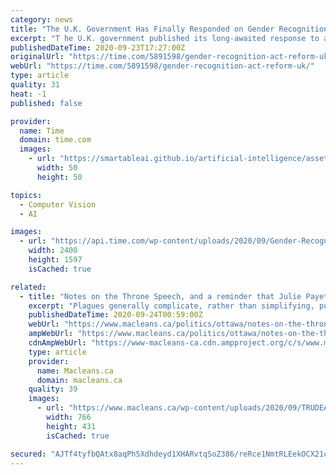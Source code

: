 ```yaml
---
category: news
title: "The U.K. Government Has Finally Responded on Gender Recognition for Trans People. LGBT Groups Say It Is 'Lackluster'"
excerpt: "T he U.K. government published its long-awaited response to a public debate over the Gender Recognition Act (GRA) Tuesday, prompting mixed reactions from LGBT and trans-inclusive charities. The GRA has been at the center of headlines—and consternation—since a public consultation to potentially broaden the GRA’s mandate opened in England and Wales in 2018."
publishedDateTime: 2020-09-23T17:27:00Z
originalUrl: "https://time.com/5891598/gender-recognition-act-reform-uk/"
webUrl: "https://time.com/5891598/gender-recognition-act-reform-uk/"
type: article
quality: 31
heat: -1
published: false

provider:
  name: Time
  domain: time.com
  images:
    - url: "https://smartableai.github.io/artificial-intelligence/assets/images/organizations/time.com-50x50.jpg"
      width: 50
      height: 50

topics:
  - Computer Vision
  - AI

images:
  - url: "https://api.time.com/wp-content/uploads/2020/09/Gender-Recognition-Act-trans-rights.jpg"
    width: 2400
    height: 1597
    isCached: true

related:
  - title: "Notes on the Throne Speech, and a reminder that Julie Payette is governor general"
    excerpt: "Plagues generally complicate, rather than simplifying, public administration. Belated recognition of this reality is movement in the right direction. So the Throne Speech, which Julie Payette read, contained the word “continue” 23 times and the word ..."
    publishedDateTime: 2020-09-24T00:59:00Z
    webUrl: "https://www.macleans.ca/politics/ottawa/notes-on-the-throne-speech-and-a-reminder-that-julie-payette-is-governor-general/"
    ampWebUrl: "https://www.macleans.ca/politics/ottawa/notes-on-the-throne-speech-and-a-reminder-that-julie-payette-is-governor-general/amp/"
    cdnAmpWebUrl: "https://www-macleans-ca.cdn.ampproject.org/c/s/www.macleans.ca/politics/ottawa/notes-on-the-throne-speech-and-a-reminder-that-julie-payette-is-governor-general/amp/"
    type: article
    provider:
      name: Macleans.ca
      domain: macleans.ca
    quality: 39
    images:
      - url: "https://www.macleans.ca/wp-content/uploads/2020/09/TRUDEAU_COVID19_ADDRESS_THRONE_SPEECH_SEPT_23-766x431.jpg"
        width: 766
        height: 431
        isCached: true

secured: "AJTf4tyfbQAtx8aqPh5Xdhdeyd1XHARvtqSoZ386/reRce1NmtRLEekOCX21cD7HjP2w4uY2VBgw0HboYP5I7n974L2T+c+Z33lif39FUsHPugfqJpbxBIFGhldpki59stNb1bkipNT4Lb00qD9X4uaJRbw7qd116TDA5bpVXdfzgBh2R6CrFFR1z28zSrcDRQ/rvwMHdOVA2gkWFJpI9Rm82ErihL7t5EOKy6eFeZ5U4VAnnJsGrTkcc8zHI8bAAXzo553ergPJvBSZfpJfAVUxSDZRRgGoZWLYDTfCa+d12QMG6a/J5LCq3QH6PVmZFgnVKYCqIsWVl4NK1DN3eG0mbmUe5JWOSFCue4l1XeE=;yMLEExSpkGUa+B5GqEKxFQ=="
---
```


